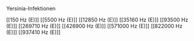Yersinia-Infektionen

[[150 Hz (E)]]
[[5500 Hz (E)]]
[[12850 Hz (E)]]
[[35160 Hz (E)]]
[[93500 Hz (E)]]
[[269710 Hz (E)]]
[[426900 Hz (E)]]
[[571000 Hz (E)]]
[[822000 Hz (E)]]
[[937410 Hz (E)]]